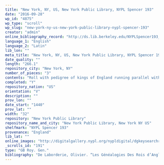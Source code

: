 ```yaml
---
title: "New York, NY, US, New York Public Library, NYPL Spencer 193"
date: "2016-09-28"
wp_id: "4875"
wp_type: "scroll"
wp_slug: "new-york-ny-us-new-york-public-library-nypl-spencer-193"
creator: "admin"
online_bibliography_record: "http://ds.lib.berkeley.edu/NYPLSpencer193_42"
language_1: "English"
language_2: "Latin"
lib_lon: ""
meta_title: "New York, NY, US, New York Public Library, NYPL Spencer 193"
date_quality: ""
length: "266.1"
repository_city: "New York, NY"
number_of_pieces: "3"
contents: "Roll with pedigree of kings of England running parallel with pedigree of the Boteler family of Sudeley. Texts in English and Latin (totalling about 147 lines), portraits, and coats of arms."
completed: "Y"
repository_nation: "US"
orientation: "V"
description: ""
prov_lon: ""
date_start: "1440"
prov_lat: ""
width: "32"
repository: "New York Public Library"
repository_name_and_city: "New York Public Library, New York NY US"
shelfmark: "NYPL Spencer 193"
provenance: "England"
lib_lat: ""
online_images: "http://digitalgallery.nypl.org/nypldigital/dgkeysearchresult.cfm?parent_id=185814"
_scrolls_id: "191"
type: "GB Roy. Gen."
bibliography: "De Laborderie, Olivier. “Les Généalogies Des Rois d’Angleterre Sur Rouleaux Manuscrits (milieu XIIIe-Début 15e S.” In La Généalogie Entre Science et Passion, 181–99. Paris: Editions du CTHS, 1997."
---
```



